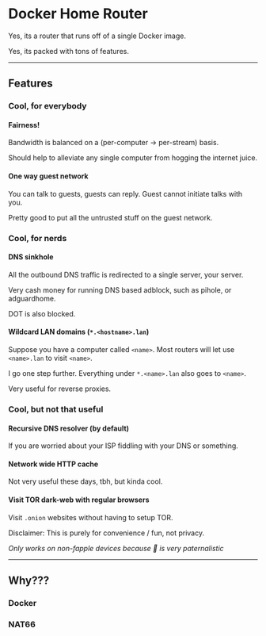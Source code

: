 # Docker Home Router

Yes, its a router that runs off of a single Docker image.

Yes, its packed with tons of features.

---

## Features

### Cool, for everybody

#### Fairness!

Bandwidth is balanced on a (per-computer -> per-stream) basis.

Should help to alleviate any single computer from hogging the internet juice.

#### One way guest network

You can talk to guests, guests can reply. Guest cannot initiate talks with you.

Pretty good to put all the untrusted stuff on the guest network.

### Cool, for nerds

#### DNS sinkhole

All the outbound DNS traffic is redirected to a single server, your server.

Very cash money for running DNS based adblock, such as pihole, or adguardhome.

DOT is also blocked.

#### Wildcard LAN domains (`*.<hostname>.lan`)

Suppose you have a computer called `<name>`. Most routers will let use `<name>.lan` to visit `<name>`.

I go one step further. Everything under `*.<name>.lan` also goes to `<name>`.

Very useful for reverse proxies.

### Cool, but not that useful

#### Recursive DNS resolver (by default)

If you are worried about your ISP fiddling with your DNS or something.

#### Network wide HTTP cache

Not very useful these days, tbh, but kinda cool.

#### Visit TOR dark-web with regular browsers

Visit `.onion` websites without having to setup TOR.

Disclaimer: This is purely for convenience / fun, not privacy.

_Only works on non-fapple devices because 🍎 is very paternalistic_


---

## Why???

### Docker

### NAT66

